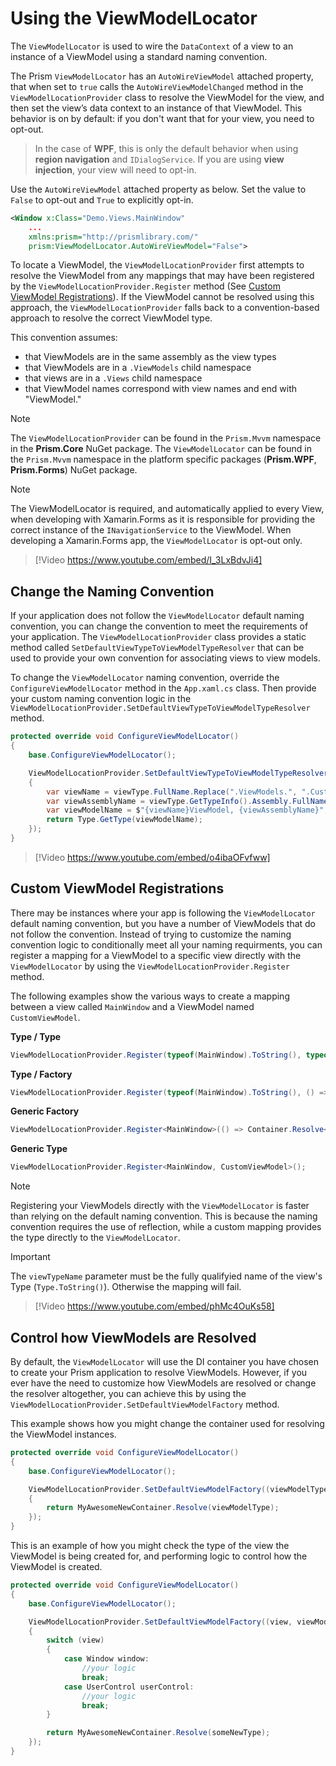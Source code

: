 # Using the ViewModelLocator

The `ViewModelLocator` is used to wire the `DataContext` of a view to an instance of a ViewModel using a standard naming convention.

The Prism `ViewModelLocator` has an `AutoWireViewModel` attached property, that when set to `true` calls the `AutoWireViewModelChanged` method in the `ViewModelLocationProvider` class to resolve the ViewModel for the view, and then set the view’s data context to an instance of that ViewModel. This behavior is on by default: if you don't want that for your view, you need to opt-out.

> In the case of **WPF**, this is only the default behavior when using **region navigation** and ```IDialogService```. If you are using **view injection**, your view will need to opt-in.

Use the `AutoWireViewModel` attached property as below. Set the value to ```False``` to opt-out and ```True``` to explicitly opt-in.

```xml
<Window x:Class="Demo.Views.MainWindow"
    ...
    xmlns:prism="http://prismlibrary.com/"
    prism:ViewModelLocator.AutoWireViewModel="False">
```

To locate a ViewModel, the `ViewModelLocationProvider` first attempts to resolve the ViewModel from any mappings that may have been registered by the `ViewModelLocationProvider.Register` method (See [Custom ViewModel Registrations](#custom-viewmodel-registrations)).  If the ViewModel cannot be resolved using this approach, the `ViewModelLocationProvider` falls back to a convention-based approach to resolve the correct ViewModel type.  

This convention assumes:

- that ViewModels are in the same assembly as the view types
- that ViewModels are in a `.ViewModels` child namespace
- that views are in a `.Views` child namespace
- that ViewModel names correspond with view names and end with "ViewModel."

> [!Note]
> The `ViewModelLocationProvider` can be found in the `Prism.Mvvm` namespace in the **Prism.Core** NuGet package. The `ViewModelLocator` can be found in the `Prism.Mvvm` namespace in the platform specific packages (**Prism.WPF**, **Prism.Forms**) NuGet package.

> [!Note]
> The ViewModelLocator is required, and automatically applied to every View, when developing with Xamarin.Forms as it is responsible for providing the correct instance of the `INavigationService` to the ViewModel. When developing a Xamarin.Forms app, the `ViewModelLocator` is opt-out only.

> [!Video https://www.youtube.com/embed/I_3LxBdvJi4]

## Change the Naming Convention

If your application does not follow the `ViewModelLocator` default naming convention, you can change the convention to meet the requirements of your application.  The `ViewModelLocationProvider` class provides a static method called `SetDefaultViewTypeToViewModelTypeResolver` that can be used to provide your own convention for associating views to view models.

To change the `ViewModelLocator` naming convention, override the `ConfigureViewModelLocator` method in the `App.xaml.cs` class. Then provide your custom naming convention logic in the `ViewModelLocationProvider.SetDefaultViewTypeToViewModelTypeResolver` method.

```cs
protected override void ConfigureViewModelLocator()
{
    base.ConfigureViewModelLocator();

    ViewModelLocationProvider.SetDefaultViewTypeToViewModelTypeResolver((viewType) =>
    {
        var viewName = viewType.FullName.Replace(".ViewModels.", ".CustomNamespace.");
        var viewAssemblyName = viewType.GetTypeInfo().Assembly.FullName;
        var viewModelName = $"{viewName}ViewModel, {viewAssemblyName}";
        return Type.GetType(viewModelName);
    });
}
```

> [!Video https://www.youtube.com/embed/o4ibaOFvfww]

## Custom ViewModel Registrations

There may be instances where your app is following the `ViewModelLocator` default naming convention, but you have a number of ViewModels that do not follow the convention. Instead of trying to customize the naming convention logic to conditionally meet all your naming requirments, you can register a mapping for a ViewModel to a specific view directly with the `ViewModelLocator` by using the `ViewModelLocationProvider.Register` method.

The following examples show the various ways to create a mapping between a view called `MainWindow` and a ViewModel named `CustomViewModel`.

**Type / Type**

```cs
ViewModelLocationProvider.Register(typeof(MainWindow).ToString(), typeof(CustomViewModel));
```

**Type / Factory**

```cs
ViewModelLocationProvider.Register(typeof(MainWindow).ToString(), () => Container.Resolve<CustomViewModel>());
```

**Generic Factory**

```cs
ViewModelLocationProvider.Register<MainWindow>(() => Container.Resolve<CustomViewModel>());
```

**Generic Type**

```cs
ViewModelLocationProvider.Register<MainWindow, CustomViewModel>();
```

> [!Note]
> Registering your ViewModels directly with the `ViewModelLocator` is faster than relying on the default naming convention. This is because the naming convention requires the use of reflection, while a custom mapping provides the type directly to the `ViewModelLocator`.

> [!Important]
> The `viewTypeName` parameter must be the fully qualifyied name of the view's Type (`Type.ToString()`). Otherwise the mapping will fail.

> [!Video https://www.youtube.com/embed/phMc4OuKs58]

## Control how ViewModels are Resolved

By default, the `ViewModelLocator` will use the DI container you have chosen to create your Prism application to resolve ViewModels.  However, if you ever have the need to customize how ViewModels are resolved or change the resolver altogether, you can achieve this by using the `ViewModelLocationProvider.SetDefaultViewModelFactory` method.

This example shows how you might change the container used for resolving the ViewModel instances.

```cs
protected override void ConfigureViewModelLocator()
{
    base.ConfigureViewModelLocator();

    ViewModelLocationProvider.SetDefaultViewModelFactory((viewModelType) =>
    {
        return MyAwesomeNewContainer.Resolve(viewModelType);
    });
}
```

This is an example of how you might check the type of the view the ViewModel is being created for, and performing logic to control how the ViewModel is created.

```cs
protected override void ConfigureViewModelLocator()
{
    base.ConfigureViewModelLocator();

    ViewModelLocationProvider.SetDefaultViewModelFactory((view, viewModelType) =>
    {
        switch (view)
        {
            case Window window:
                //your logic
                break;
            case UserControl userControl:
                //your logic
                break;
        }

        return MyAwesomeNewContainer.Resolve(someNewType);
    });
}
```

